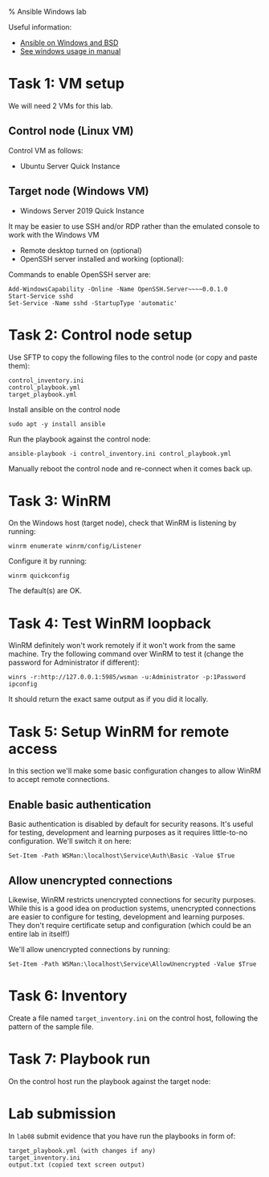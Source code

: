 % Ansible Windows lab

Useful information:

- [Ansible on Windows and BSD](https://docs.ansible.com/ansible/latest/os_guide/index.html)
- [See windows usage in manual](https://docs.ansible.com/ansible/latest/os_guide/windows_usage.html)


# Task 1: VM setup

We will need 2 VMs for this lab.

## Control node (Linux VM)

Control VM as follows:

- Ubuntu Server Quick Instance

## Target node (Windows VM)

- Windows Server 2019 Quick Instance

It may be easier to use SSH and/or RDP rather than the emulated console to work with the Windows VM

- Remote desktop turned on (optional)
- OpenSSH server installed and working (optional):

Commands to enable OpenSSH server are:

	Add-WindowsCapability -Online -Name OpenSSH.Server~~~~0.0.1.0
	Start-Service sshd
	Set-Service -Name sshd -StartupType 'automatic'


# Task 2: Control node setup

Use SFTP to copy the following files to the control node (or copy and paste them):

	control_inventory.ini
	control_playbook.yml
	target_playbook.yml

Install ansible on the control node

	sudo apt -y install ansible

Run the playbook against the control node:

	ansible-playbook -i control_inventory.ini control_playbook.yml

Manually reboot the control node and re-connect when it comes back up. 


# Task 3: WinRM 

On the Windows host (target node), check that WinRM is listening by running:

	winrm enumerate winrm/config/Listener

Configure it by running:

	winrm quickconfig
	
The default(s) are OK.


# Task 4: Test WinRM loopback

WinRM definitely won't work remotely if it won't work from the same machine. 
Try the following command over WinRM to test it (change the password for Administrator if different):

	winrs -r:http://127.0.0.1:5985/wsman -u:Administrator -p:1Password ipconfig
	
It should return the exact same output as if you did it locally.


# Task 5: Setup WinRM for remote access

In this section we'll make some basic configuration changes to allow WinRM to accept remote connections.

## Enable basic authentication

Basic authentication is disabled by default for security reasons.
It's useful for testing, development and learning purposes as it requires little-to-no configuration.
We'll switch it on here: 

	Set-Item -Path WSMan:\localhost\Service\Auth\Basic -Value $True

## Allow unencrypted connections

Likewise, WinRM restricts unencrypted connections for security purposes.
While this is a good idea on production systems, unencrypted connections are easier to configure for testing, development and learning purposes.
They don't require certificate setup and configuration (which could be an entire lab in itself!)

We'll allow unencrypted connections by running: 

	Set-Item -Path WSMan:\localhost\Service\AllowUnencrypted -Value $True


# Task 6: Inventory

Create a file named `target_inventory.ini` on the control host, following the pattern of the sample file.


# Task 7: Playbook run

On the control host run the playbook against the target node:

	
# Lab submission

In `lab08` submit evidence that you have run the playbooks in form of:

	target_playbook.yml (with changes if any)
	target_inventory.ini
	output.txt (copied text screen output)
